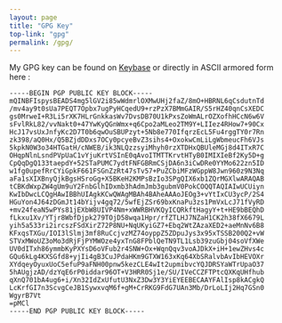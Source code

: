 ```yaml
---
layout: page
title: "GPG Key"
top-link: "gpg"
permalink: /gpg/
---
```


My GPG key can be found on [Keybase][1] or directly in ASCII armored form here :

    -----BEGIN PGP PUBLIC KEY BLOCK-----
    mQINBFIspysBEADS4mg5lGV2i85wWdmrlOXMwUHj2faZ/8mO+HBRNL6qCsdutnTd
    /mv4ay9t0sUa7PEQT7Opbx7ugPyHCqedU9+rzPzX7BMmGAIR/S5rHZ40qnCsXEDC
    gs0MrweI+R3Li5rXK7HLrGnkkasWv7DvsDB70U1kPxsZoWmALrOZXofhHCcN6w6V
    sFvlRkL82/vvNakt0+47YwKyQGnWmx+q6Cpo2aMLeo2TM9Y+LIIez4RHow7+90Cx
    HcJ17vsUxJnfyKc2D7T0b6qwOuSBUPzyt+5Nb8e770IfqrzEcL5Fu4rggTY0r7Rn
    zk398/aQ0Hx/Q5BZjdDDxs7OCy0pcyeBvZ3sihs4+OxokwCmLiLgWbmeucFh6VJs
    5kpkN0W3o34HTGatH/cNWEB/ik3NLQzzsyiMhyh0rzXTDHxQBUleMGj8d4ITxR7C
    OHqpNlnLsndPVpUaC1vYjuKrtVSInE0qAvoITMTTKrvtHTyB0IMIXIeBf2Ky5D+g
    CpQqDgQ133taepdY+52STaPUMC7ydtFNFGBRmCSjDA6n3iCwDRe0YYMo622zn5ID
    w1fg0upefRrCYiGpkF661FSGnZzRt47sTv57+PuZCbiMFzWGppW8Jwn960z9N3Nq
    aFa1sXIXBnyQjkBgsHSroGg+X5BKeH2KMPsBzIo3SPgQIX6xb1ZQrMGXlwARAQAB
    tCBKdWxpZW4gUm9uY2FnbGlhIDxmb3hAdmJmb3gubmV0PokCOQQTAQIAIwUCUiyn
    KwIbDwcLCQgHAwIBBhUIAgkKCwQWAgMBAh4BAheAAAoJEOg3+vYtIxCU3ycP/2S4
    HGuYon4J64zDGmJt14bYijv4gq72/5wfEjZSr69bxKnaPu3zs1PmVxLcJ71fVyRD
    +mv24feaN5wPYs81jEXbW8UIVP4Nm+xWWRBHVKQyICQRkftHagyY+t+HE9bBEQhD
    fLkxu1Xv/YTjr8WbfDjpk279TOjD58wqa1Hpr/rfZTLHJ7NZaH1CK2h38fX6679L
    yih5a533ri2ircszFSdXirZ72P8NU+NqUKyiGZ7+Ebq2WtZAzaXED2+aeMnNv6B8
    KFxqsTXGu/IOI3lSlmj3mf8RuCcjvzMZ74oyppZ5ZDpuJys3x95xTSSB200Q2+vW
    STVxMWoUZ3oMo3dRjFjPYMWOze4yxTnG8FPblQeTN9TL1Lsb39zuGbj04soVfXWe
    UV0dITxh86ymmbKyPXYsD6oVFub2r4SNW+Ox+WqnQqv3voAJDkX+iH+1ewZHvs4c
    GQu6kLg4KXSGfd8+yjIi4gB3CuJPdaHKm9GTXW163xKq64XbSRalvbAvIbHEVOXr
    XYdqeyOyuxUoC5efuP9aFNH00pnw5kezCLE4wIt2upmibvcYQJDRSYaWTrUpaO37
    5hAUgjzAD/dzYqE6rP0iddar96OT+V3HRR0Sj1e/SU/IVeCCZFTPtcQXKqUHfhub
    qXnQ701bA4ug6+i/Xn32IdZxUfutU3NxZ3Dw3Y3YiEYEEBECAAYFAlIsp8kACgkQ
    LcKrfGI7n3ScvgCeJB1SywxvqM6f+gM+CrRKG9FdG7UAn3Mb/DrLoLIj2Hq7GSn0
    WgyrB7Vt
    =pMCl
    -----END PGP PUBLIC KEY BLOCK-----

[1]: https://keybase.io/vbfox
